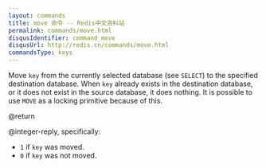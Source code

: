 ```yaml
---
layout: commands
title: move 命令 -- Redis中文资料站
permalink: commands/move.html
disqusIdentifier: command_move
disqusUrl: http://redis.cn/commands/move.html
commandsType: keys
---
```


Move `key` from the currently selected database (see `SELECT`) to the specified
destination database.
When `key` already exists in the destination database, or it does not exist in
the source database, it does nothing.
It is possible to use `MOVE` as a locking primitive because of this.

@return

@integer-reply, specifically:

* `1` if `key` was moved.
* `0` if `key` was not moved.
